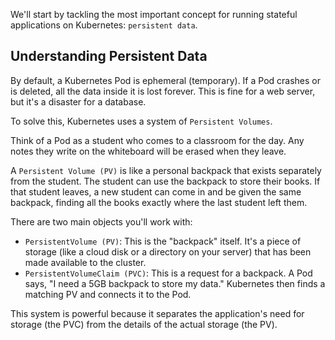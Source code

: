 We'll start by tackling the most important concept for running stateful applications on Kubernetes: `persistent data`.

## Understanding Persistent Data
By default, a Kubernetes Pod is ephemeral (temporary). If a Pod crashes or is deleted, all the data inside it is lost forever. This is fine for a web server, but it's a disaster for a database.

To solve this, Kubernetes uses a system of `Persistent Volumes`.

Think of a Pod as a student who comes to a classroom for the day. Any notes they write on the whiteboard will be erased when they leave.

A `Persistent Volume (PV)` is like a personal backpack that exists separately from the student. The student can use the backpack to store their books. If that student leaves, a new student can come in and be given the same backpack, finding all the books exactly where the last student left them.

There are two main objects you'll work with:
* `PersistentVolume (PV)`: This is the "backpack" itself. It's a piece of storage (like a cloud disk or a directory on your server) that has been made available to the cluster.
* `PersistentVolumeClaim (PVC)`: This is a request for a backpack. A Pod says, "I need a 5GB backpack to store my data." Kubernetes then finds a matching PV and connects it to the Pod.

This system is powerful because it separates the application's need for storage (the PVC) from the details of the actual storage (the PV).

